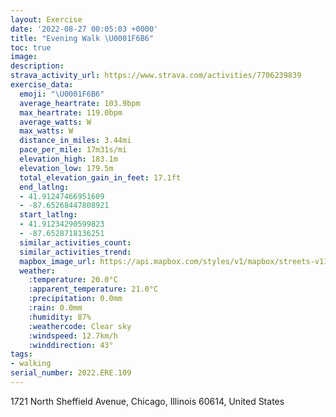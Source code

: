 ```yaml
---
layout: Exercise
date: '2022-08-27 00:05:03 +0000'
title: "Evening Walk \U0001F6B6"
toc: true
image:
description:
strava_activity_url: https://www.strava.com/activities/7706239839
exercise_data:
  emoji: "\U0001F6B6"
  average_heartrate: 103.9bpm
  max_heartrate: 119.0bpm
  average_watts: W
  max_watts: W
  distance_in_miles: 3.44mi
  pace_per_mile: 17m31s/mi
  elevation_high: 183.1m
  elevation_low: 179.5m
  total_elevation_gain_in_feet: 17.1ft
  end_latlng:
  - 41.91247466951609
  - -87.65268447808921
  start_latlng:
  - 41.91234290599823
  - -87.6528718136251
  similar_activities_count:
  similar_activities_trend:
  mapbox_image_url: https://api.mapbox.com/styles/v1/mapbox/streets-v11/static/path-5+787af2-1.0(c_y~Fnu~uODf%40BBj%40Cf%40%40TC%60B%40L%40NDP%40HFLNLv%40FFBH%40NIhALtA%40n%40O%60D%40t%40Ed%40Ez%40%3FdDFdF%3FpIDzBFv%40An%40%40fCCl%40CF%7D%40v%40aAp%40g%40d%40mAr%40gD%60CgCzAgBpAcAl%40SBGCEI_%40cB%5DgAd%40bAX~%40Bd%40IZSXo%40f%40g%40p%40o%40PsD%7CBKDI%40IIMe%40%5DsC%5D_BIeAQoA%3Fi%40I%7B%40BsACoHE%7D%40BiAEaADmBC%7B%40Iy%40D%5B%40q%40IyA%40a%40DQQUGEGCiB%40g%40AMGGUBcFOaMKaU%3FuGEw%40EMMOB%5BFGBMDk%40JU%40QE_LBc%40DKHI%5CMj%40Cla%40g%40tA%3FhANj%40CP%40F%5EDdB%40FIt%40O%5EK%40mAFw%40Eq%40A%7DGHUDKFGJGTCfALjTBnEFp%40%3FNYtAJLZF%60%40GpABPAf%40%40~%40CDCBC%40u%40DB%5DU),pin-s-s+e5b22e(-87.65288,41.91234),pin-s-f+89ae00(-87.65268999999994,41.91246999999997)/auto/800x800?access_token=pk.eyJ1Ijoiam9zaGJlY2ttYW4iLCJhIjoiY205eWR2aDd1MWZ6djJrbXc4a3M0bWZleiJ9.XiG9OWkNcZk2QzjJbxLB4A
  weather:
    :temperature: 20.0°C
    :apparent_temperature: 21.0°C
    :precipitation: 0.0mm
    :rain: 0.0mm
    :humidity: 87%
    :weathercode: Clear sky
    :windspeed: 12.7km/h
    :winddirection: 43°
tags:
- walking
serial_number: 2022.ERE.109
---
```

1721 North Sheffield Avenue, Chicago, Illinois 60614, United States
